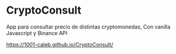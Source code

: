 # CryptoConsult
App para consultar precio de distintas cryptomonedas, Con vanilla Javascript y Binance API

https://1001-caleb.github.io/CryptoConsult/
